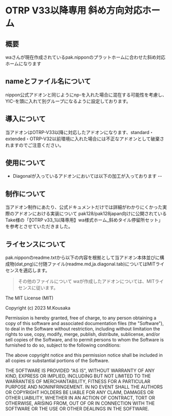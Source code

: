 # OTRP V33以降専用  斜め方向対応ホーム

## 概要
waさんが現在作成されているpak.nipponのプラットホームに合わせた斜め対応ホームになります

## nameとファイル名について
nippon公式アドオンと同じようにnp-を入れた場合に混在する可能性を考慮し、YIC-を頭に入れて別グループになるように設定しております。

## 導入について
当アドオンはOTRP-V33以降に対応したアドオンになります、standard・extended・OTRP-V32以前環境に入れた場合には不正なアドオンとして破棄されますのでご注意ください。

## 使用について
- Diagonalが入っているアドオンにおいては以下の加工が入っております
-- 


## 制作について
当アドオン制作にあたり、公式ドキュメントだけでは詳細がわかりにくかった実際のアドオンにおける実装について
pak128/pak128japan向けに公開されているTake様の「【OTRP v33_1以降専用】wa様式ホーム_斜めタイル停留所セット」を参考とさせていただきました。

## ライセンスについて
pak.nipponのreadme.txtから以下の内容を根拠として当アドオン本体並びに構成物(dat,png)に付随ファイル(readme.md,ja.diagonal.tab)についてはMITライセンスを適応します。

> その他のファイルについて
> waが作成したアドオンについては、MITライセンスに従います。

The MIT License (MIT)

Copyright (c) 2023 M.Kousaka

Permission is hereby granted, free of charge, to any person obtaining a copy of this software and associated documentation files (the "Software"), to deal in the Software without restriction, including without limitation the rights to use, copy, modify, merge, publish, distribute, sublicense, and/or sell copies of the Software, and to permit persons to whom the Software is furnished to do so, subject to the following conditions:

The above copyright notice and this permission notice shall be included in all copies or substantial portions of the Software.

THE SOFTWARE IS PROVIDED "AS IS", WITHOUT WARRANTY OF ANY KIND, EXPRESS OR IMPLIED, INCLUDING BUT NOT LIMITED TO THE WARRANTIES OF MERCHANTABILITY, FITNESS FOR A PARTICULAR PURPOSE AND NONINFRINGEMENT. IN NO EVENT SHALL THE AUTHORS OR COPYRIGHT HOLDERS BE LIABLE FOR ANY CLAIM, DAMAGES OR OTHER LIABILITY, WHETHER IN AN ACTION OF CONTRACT, TORT OR OTHERWISE, ARISING FROM, OUT OF OR IN CONNECTION WITH THE SOFTWARE OR THE USE OR OTHER DEALINGS IN THE SOFTWARE.
